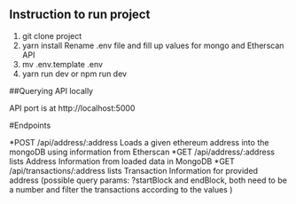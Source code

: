 ## Instruction to run project

1. git clone project
2. yarn install
Rename .env file and fill up values for mongo and Etherscan API
3. mv .env.template .env 
4. yarn run dev  or npm run dev


##Querying API locally

API port is at http://localhost:5000

#Endpoints

*POST /api/address/:address
Loads a given ethereum address into the mongoDB using information from Etherscan
*GET /api/address/:address
lists Address Information from loaded data in MongoDB
*GET /api/transactions/:address
lists Transaction Information for provided address
(possible query params: ?startBlock and endBlock, both need to be a number and filter the transactions according to the values )

